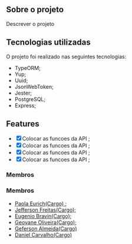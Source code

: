 <h2 class="code-line" data-line-start=2 data-line-end=3 ><a id="Sobre_o_projeto_2"></a>Sobre o projeto</h2>
<p class="has-line-data" data-line-start="4" data-line-end="5">Descrever o projeto</p>
<h2 class="code-line" data-line-start=6 data-line-end=7 ><a id="Tecnologias_utilizadas_6"></a>Tecnologias utilizadas</h2>
<p class="has-line-data" data-line-start="8" data-line-end="9">O projeto foi realizado nas seguintes tecnologias:</p>
<ul>
<li class="has-line-data" data-line-start="10" data-line-end="11">TypeORM;</li>
<li class="has-line-data" data-line-start="11" data-line-end="12">Yup;</li>
<li class="has-line-data" data-line-start="12" data-line-end="13">Uuid;</li>
<li class="has-line-data" data-line-start="13" data-line-end="14">JsonWebToken;</li>
<li class="has-line-data" data-line-start="14" data-line-end="15">Jester;</li>
<li class="has-line-data" data-line-start="15" data-line-end="16">PostgreSQL;</li>
<li class="has-line-data" data-line-start="16" data-line-end="18">Express;</li>
</ul>
<h2 class="code-line" data-line-start=18 data-line-end=19 ><a id="Features_18"></a>Features</h2>
<ul>
<li class="has-line-data" data-line-start="20" data-line-end="21"><input type="checkbox" id="checkbox28" checked="true"><label for="checkbox28">Colocar as funcoes da API ;</label></li>
<li class="has-line-data" data-line-start="21" data-line-end="22"><input type="checkbox" id="checkbox29" checked="true"><label for="checkbox29">Colocar as funcoes da API ;</label></li>
<li class="has-line-data" data-line-start="22" data-line-end="23"><input type="checkbox" id="checkbox30" checked="true"><label for="checkbox30">Colocar as funcoes da API ;</label></li>
<li class="has-line-data" data-line-start="23" data-line-end="24"><input type="checkbox" id="checkbox31" checked="true"><label for="checkbox31">Colocar as funcoes da API ;</label></li>
</ul>
<h3 class="code-line" data-line-start=24 data-line-end=25 ><a id="Membros_24"></a>Membros</h3>

### Membros

- <a href="https://github.com/lolaeurich">Paola Eurich(Cargo) </a>;
- <a href="https://github.com/exemplo">Jefferson Freitas(Cargo);<a>
- <a href="https://github.com/Bravineugenio">Eugenio Bravin(Cargo);<a>
- <a href="https://github.com/exemplo">Geovane Oliveira(Cargo);<a>
- <a href="https://github.com/exemplo">Geferson Almeida(Cargo)<a>
- <a href="https://github.com/exemplo">Daniel Carvalho(Cargo)<a>

